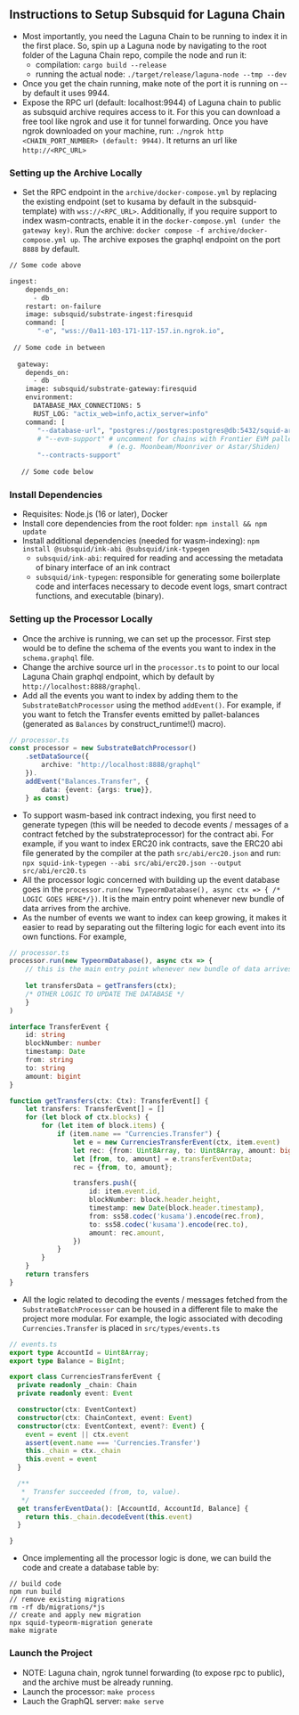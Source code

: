 ## Instructions to Setup Subsquid for Laguna Chain
* Most importantly, you need the Laguna Chain to be running to index it in the first place. So, spin up a Laguna node by navigating to the root folder of the Laguna Chain repo, compile the node and run it:
    * compilation: `cargo build --release`
    * running the actual node: `./target/release/laguna-node --tmp --dev`
* Once you get the chain running, make note of the port it is running on -- by default it uses 9944.
* Expose the RPC url (default: localhost:9944) of Laguna chain to public as subsquid archive requires access to it. For this you can download a free tool like ngrok and use it for tunnel forwarding. Once you have ngrok downloaded on your machine, run: `./ngrok http <CHAIN_PORT_NUMBER> (default: 9944)`. It returns an url like `http://<RPC_URL>`

### Setting up the Archive Locally
* Set the RPC endpoint in the `archive/docker-compose.yml` by replacing the existing endpoint (set to kusama by default in the subsquid-template) with `wss://<RPC_URL>`. Additionally, if you require support to index wasm-contracts, enable it in the `docker-compose.yml (under the gateway key)`. Run the archive: `docker compose -f archive/docker-compose.yml up`. The archive exposes the graphql endpoint on the port `8888` by default. 
```dockerfile
// Some code above

ingest:
    depends_on:
      - db
    restart: on-failure
    image: subsquid/substrate-ingest:firesquid
    command: [
       "-e", "wss://0a11-103-171-117-157.in.ngrok.io",
       
 // Some code in between
 
  gateway:
    depends_on:
      - db
    image: subsquid/substrate-gateway:firesquid
    environment:
      DATABASE_MAX_CONNECTIONS: 5
      RUST_LOG: "actix_web=info,actix_server=info"
    command: [
       "--database-url", "postgres://postgres:postgres@db:5432/squid-archive",
       # "--evm-support" # uncomment for chains with Frontier EVM pallet
                         # (e.g. Moonbeam/Moonriver or Astar/Shiden)
       "--contracts-support"
       
   // Some code below
```

### Install Dependencies
* Requisites: Node.js (16 or later), Docker
* Install core dependencies from the root folder: `npm install && npm update`
* Install additional dependencies (needed for wasm-indexing): `npm install @subsquid/ink-abi @subsquid/ink-typegen`
    * `subsquid/ink-abi`: required for reading and accessing the metadata of binary interface of an ink contract
    * `subsquid/ink-typegen`: responsible for generating some boilerplate code and interfaces necessary to decode event logs, smart contract functions, and executable (binary).

### Setting up the Processor Locally
* Once the archive is running, we can set up the processor. First step would be to define the schema of the events you want to index in the `schema.graphql` file. 
* Change the archive source url in the `processor.ts` to point to our local Laguna Chain graphql endpoint, which by default by `http://localhost:8888/graphql`. 
* Add all the events you want to index by adding them to the `SubstrateBatchProcessor` using the method `addEvent()`. For example, if you want to fetch the Transfer events emitted by pallet-balances (generated as `Balances` by construct_runtime!() macro). 
```typescript
// processor.ts
const processor = new SubstrateBatchProcessor()
    .setDataSource({
        archive: "http://localhost:8888/graphql"
    }).
    addEvent("Balances.Transfer", {
        data: {event: {args: true}}, 
    } as const)
```
* To support wasm-based ink contract indexing, you first need to generate typegen (this will be needed to decode events / messages of a contract fetched by the substrateprocessor) for the contract abi. For example, if you want to index ERC20 ink contracts, save the ERC20 abi file generated by the compiler at the path `src/abi/erc20.json` and run:     
    `npx squid-ink-typegen --abi src/abi/erc20.json --output src/abi/erc20.ts` 
* All the processor logic concerned with building up the event database goes in the `processor.run(new TypeormDatabase(), async ctx => { /* LOGIC GOES HERE*/})`. It is the main entry point whenever new bundle of data arrives from the archive.
* As the number of events we want to index can keep growing, it makes it easier to read by separating out the filtering logic for each event into its own functions. For example, 
```typescript
// processor.ts
processor.run(new TypeormDatabase(), async ctx => {
    // this is the main entry point whenever new bundle of data arrives from the archive.
    
    let transfersData = getTransfers(ctx);
    /* OTHER LOGIC TO UPDATE THE DATABASE */
    }
)

interface TransferEvent {
    id: string
    blockNumber: number
    timestamp: Date
    from: string
    to: string
    amount: bigint
}

function getTransfers(ctx: Ctx): TransferEvent[] {
    let transfers: TransferEvent[] = []
    for (let block of ctx.blocks) {
        for (let item of block.items) {
            if (item.name == "Currencies.Transfer") {
                let e = new CurrenciesTransferEvent(ctx, item.event)
                let rec: {from: Uint8Array, to: Uint8Array, amount: bigint}
                let [from, to, amount] = e.transferEventData;
                rec = {from, to, amount};

                transfers.push({
                    id: item.event.id,
                    blockNumber: block.header.height,
                    timestamp: new Date(block.header.timestamp),
                    from: ss58.codec('kusama').encode(rec.from),
                    to: ss58.codec('kusama').encode(rec.to),
                    amount: rec.amount,
                })
            }
        }
    }
    return transfers
}
```
* All the logic related to decoding the events / messages fetched from the `SubstrateBatchProcessor` can be housed in a different file to make the project more modular. For example, the logic associated with decoding `Currencies.Transfer` is placed in `src/types/events.ts`
```typescript
// events.ts
export type AccountId = Uint8Array;
export type Balance = BigInt;

export class CurrenciesTransferEvent {
  private readonly _chain: Chain
  private readonly event: Event

  constructor(ctx: EventContext)
  constructor(ctx: ChainContext, event: Event)
  constructor(ctx: EventContext, event?: Event) {
    event = event || ctx.event
    assert(event.name === 'Currencies.Transfer')
    this._chain = ctx._chain
    this.event = event
  }

  /**
   *  Transfer succeeded (from, to, value).
   */
  get transferEventData(): [AccountId, AccountId, Balance] {
    return this._chain.decodeEvent(this.event)
  }

}
```
* Once implementing all the processor logic is done, we can build the code and create a database table by:
```Batchfile
// build code
npm run build
// remove existing migrations
rm -rf db/migrations/*js
// create and apply new migration
npx squid-typeorm-migration generate
make migrate
```
### Launch the Project
* NOTE: Laguna chain, ngrok tunnel forwarding (to expose rpc to public), and the archive must be already running. 
* Launch the processor: `make process`
* Lauch the GraphQL server: `make serve`
